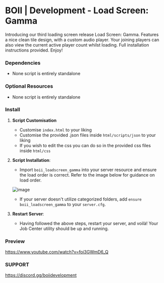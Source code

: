 # BOII | Development - Load Screen: Gamma

Introducing our third loading screen release Load Screen: Gamma.
Features a nice clean tile design, with a custom audio player.
Your joining players can also view the current active player count whilst loading.
Full installation instructions provided.
Enjoy!

### Dependencies

- None script is entirely standalone

### Optional Resources

- None script is entirely standalone

### Install

1. **Script Customisation**

    - Customise `index.html` to your liking
    - Customise the provided .json files inside `html/scripts/json` to your liking
    - If you wish to edit the css you can do so in the provided css files inside `html/css`

2. **Script Installation**:

    - Import `boii_loadscreen_gamma` into your server resource and ensure the load order is correct. Refer to the image below for guidance on load order.

    ![image](https://cdn.discordapp.com/attachments/900123174669279284/969505774575435786/LOADORDER.jpg?ex=651335dd&is=6511e45d&hm=d7e7dc56675feadea2ad07d447df2429e9e052d8bc0049c16bbb3665650a6a51&)

    - If your server doesn't utilize categorized folders, add `ensure boii_loadscreen_gamma` to your `server.cfg`.

3. **Restart Server**:

    - Having followed the above steps, restart your server, and voilà! Your Job Center utility should be up and running.

### Preview
https://www.youtube.com/watch?v=foi3GWmD6_Q

### SUPPORT
https://discord.gg/boiidevelopment
